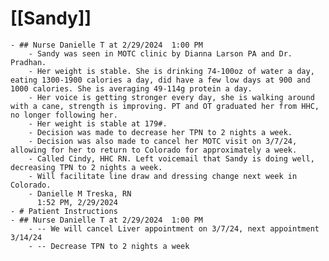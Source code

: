 # [[Sandy]]
	- ## Nurse Danielle T at 2/29/2024  1:00 PM
		- Sandy was seen in MOTC clinic by Dianna Larson PA and Dr. Pradhan.
		- Her weight is stable. She is drinking 74-100oz of water a day, eating 1300-1900 calories a day, did have a few low days at 900 and 1000 calories. She is averaging 49-114g protein a day.
		- Her voice is getting stronger every day, she is walking around with a cane, strength is improving. PT and OT graduated her from HHC, no longer following her.
		- Her weight is stable at 179#.
		- Decision was made to decrease her TPN to 2 nights a week.
		- Decision was also made to cancel her MOTC visit on 3/7/24, allowing for her to return to Colorado for approximately a week.
		- Called Cindy, HHC RN. Left voicemail that Sandy is doing well, decreasing TPN to 2 nights a week.
		- Will facilitate line draw and dressing change next week in Colorado.
		- Danielle M Treska, RN
		  1:52 PM, 2/29/2024
	- # Patient Instructions
	- ## Nurse Danielle T at 2/29/2024  1:00 PM
		- -- We will cancel Liver appointment on 3/7/24, next appointment 3/14/24
		- -- Decrease TPN to 2 nights a week